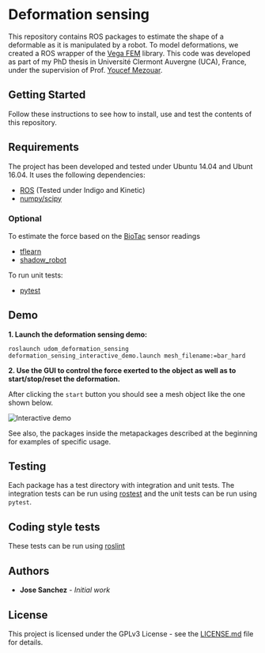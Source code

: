 # Deformation sensing
This repository contains ROS packages to estimate the shape of a deformable as it is manipulated by a robot.
To model deformations, we created a ROS wrapper of the [Vega FEM](http://run.usc.edu/vega/) library.
This code was developed as part of my PhD thesis in Université Clermont Auvergne (UCA), France, under the supervision of Prof. [Youcef Mezouar](http://youcef-mezouar.wixsite.com/ymezouar).

## Getting Started
Follow these instructions to see how to install, use and test the contents of this repository.

## Requirements
The project has been developed and tested under Ubuntu 14.04 and Ubunt 16.04. It uses the following
dependencies:

* [ROS](http://wiki.ros.org/ROS/Installation) (Tested under Indigo and Kinetic)
* [numpy/scipy](https://www.scipy.org/install.html)

### Optional
To estimate the force based on the [BioTac](http://wiki.ros.org/BioTac) sensor readings
* [tflearn](http://tflearn.org/installation/ (tensorflow==1.1.0))
* [shadow_robot](http://shadow-robot.readthedocs.io/en/latest/generated/shadow_robot/INSTALL.html)

To run unit tests:
* [pytest](https://docs.pytest.org/en/latest/getting-started.html)


## Demo
**1. Launch the deformation sensing demo:**

```
roslaunch udom_deformation_sensing deformation_sensing_interactive_demo.launch mesh_filename:=bar_hard
```

**2. Use the GUI to control the force exerted to the object as well as to  start/stop/reset the deformation.**

After clicking the `start` button you should see a mesh object like the one shown below.

![Interactive demo](https://raw.githubusercontent.com/jsanch2s/uca_deformation_sensing/master/doc/deformation_sensing.png)


See also, the packages inside the metapackages described at the beginning for examples of
specific usage.



## Testing
Each package has a test directory with integration and unit tests.
The integration tests can be run using [rostest](http://wiki.ros.org/rostest) and the unit tests can
be run using `pytest`.

## Coding style tests
These tests can be run using [roslint](http://wiki.ros.org/roslint)

## Authors

* **Jose Sanchez** - *Initial work*

## License
This project is licensed under the GPLv3 License - see the [LICENSE.md](LICENSE.md) file
for details.

